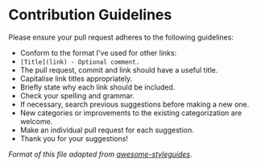 
# Contribution Guidelines

Please ensure your pull request adheres to the following guidelines:

* Conform to the format I've used for other links:
* `[Title](link) - Optional comment.`
* The pull request, commit and link should have a useful title.
* Capitalise link titles appropriately.
* Briefly state why each link should be included.
* Check your spelling and grammar.
* If necessary, search previous suggestions before making a new one.
* New categories or improvements to the existing categorization are welcome.
* Make an individual pull request for each suggestion.
* Thank you for your suggestions!

*Format of this file adapted from [awesome-styleguides](https://github.com/RichardLitt/awesome-styleguides/blob/master/contribute.md)*.
